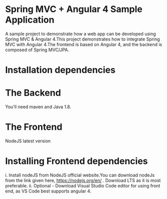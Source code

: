# Spring MVC + Angular 4 Sample Application

   A sample project to demonstrate how a web app can be developed using Spring MVC & Angular 4.This project demonstrates how to integrate Spring MVC with Angular 4.The frontend is based on Angular 4, and the backend is composed of Spring MVC/JPA.
   
 # Installation dependencies
 
 # The Backend
  You'll need maven and Java 1.8.

 # The Frontend
  NodeJS latest version

# Installing Frontend dependencies

 i. Install nodeJS from NodeJS official website.You can download nodeJs from the link given here, 
 https://nodejs.org/en/ . Download LTS as it is most preferable.
 ii. Optional - Download Visual Studio Code editor for using front end, as VS Code best supports angular 4.
 
